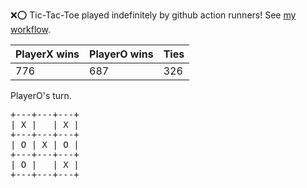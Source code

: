 :x::o: Tic-Tac-Toe played indefinitely by github action runners! See [my workflow](.github/workflows/play.yaml).

|PlayerX wins|PlayerO wins|Ties|
|-|-|-|
|776|687|326|

PlayerO's turn.

<pre>
+---+---+---+
| X |   | X |
+---+---+---+
| O | X | O |
+---+---+---+
| O |   | X |
+---+---+---+
</pre>